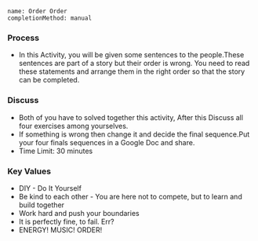 ```ngMeta
name: Order Order 
completionMethod: manual
```

### Process

- In this Activity, you will be given some sentences to the people.These sentences are part of a story but their order is wrong. You need to read these statements and arrange them in the right order so that the story can be completed.

### Discuss

- Both of you have to solved together this activity, After this Discuss all four exercises among yourselves.
- If something is wrong then change it and decide the final sequence.Put your four finals sequences in a Google Doc and share.
- Time Limit: 30 minutes

### Key Values
- DIY - Do It Yourself
- Be kind to each other - You are here not to compete, but to learn and build together
- Work hard and push your boundaries
- It is perfectly fine, to fail. Err?
- ENERGY! MUSIC! ORDER!



